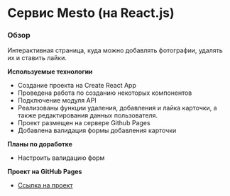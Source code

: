 # Сервис Mesto (на React.js)

### Обзор
Интерактивная страница, куда можно добавлять фотографии, удалять их и ставить лайки.

**Используемые технологии**
* Создание проекта на Create React App
* Проведена работа по созданию некоторых компонентов
* Подключение модуля API
* Реализованы функции удаления, добавления и лайка карточки, а также редактирования данных пользователя.
* Проект размещен на сервере Github Pages
* Добавлена валидация формы добавления карточки

**Планы по доработке**
* Настроить валидацию форм

**Проект на GitHub Pages**
* [Ссылка на проект](https://frik580.github.io/mesto-react/)

